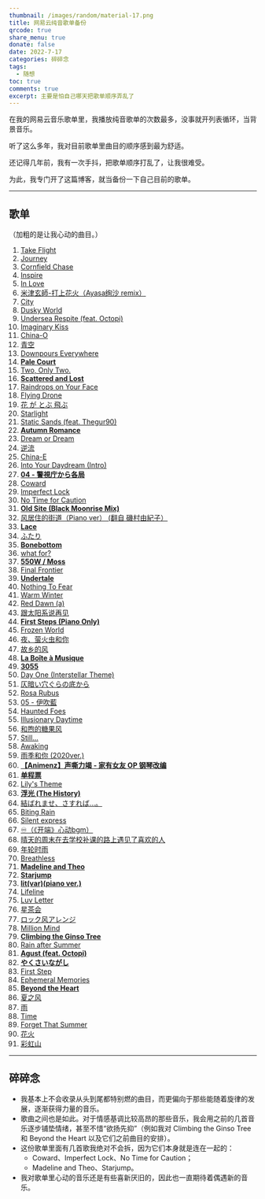 ```yaml
---
thumbnail: /images/random/material-17.png
title: 网易云纯音歌单备份
qrcode: true
share_menu: true
donate: false
date: 2022-7-17
categories: 碎碎念
tags:
  - 随想
toc: true
comments: true
excerpt: 主要是怕自己哪天把歌单顺序弄乱了
---
```


在我的网易云音乐歌单里，我播放纯音歌单的次数最多，没事就开列表循环，当背景音乐。

听了这么多年，我对目前歌单里曲目的顺序感到最为舒适。

还记得几年前，我有一次手抖，把歌单顺序打乱了，让我很难受。

为此，我专门开了这篇博客，就当备份一下自己目前的歌单。

---

## 歌单

（加粗的是让我心动的曲目。）

1. [Take Flight](https://music.163.com/song?id=28461163)
2. [Journey](https://music.163.com/song?id=16846088)
3. [Cornfield Chase](https://music.163.com/song?id=29734857)
4. [Inspire](https://music.163.com/song?id=16846091)
5. [In Love](https://music.163.com/song?id=26127161)
6. [米津玄師-打上花火（Ayasa绚沙 remix）](https://music.163.com/song?id=1338174742)
7. [City](https://music.163.com/song?id=451319227)
8. [Dusky World](https://music.163.com/song?id=519604416)
9. [Undersea Respite (feat. Octopi)](https://music.163.com/song?id=1474525203)
10. [Imaginary Kiss](https://music.163.com/song?id=27579056)
11. [China-O](https://music.163.com/song?id=466327445)
12. [青空](https://music.163.com/song?id=32717172)
13. [Downpours Everywhere](https://music.163.com/song?id=27579055)
14. **[Pale Court](https://music.163.com/song?id=1309394520)**
15. [Two, Only Two.](https://music.163.com/song?id=527778)
16. **[Scattered and Lost](https://music.163.com/song?id=1341338801)**
17. [Raindrops on Your Face](https://music.163.com/song?id=28906014)
18. [Flying Drone](https://music.163.com/song?id=29744086)
19. [花 が とぶ 飛ぶ](https://music.163.com/song?id=421885589)
20. [Starlight](https://music.163.com/song?id=1416988415)
21. [Static Sands (feat. Thegur90)](https://music.163.com/song?id=1474522835)
22. **[Autumn Romance](https://music.163.com/song?id=1410404879)**
23. [Dream or Dream](https://music.163.com/song?id=27579049)
24. [逆流](https://music.163.com/song?id=1297940270)
25. [China-E](https://music.163.com/song?id=1304920086)
26. [Into Your Daydream (Intro)](https://music.163.com/song?id=28907015)
27. **[04 - 警視庁から各局](https://music.163.com/song?id=1959716213)**
28. [Coward](https://music.163.com/song?id=29734868)
29. [Imperfect Lock](https://music.163.com/song?id=29744091)
30. [No Time for Caution](https://music.163.com/song?id=29771117)
31. **[Old Site (Black Moonrise Mix)](https://music.163.com/song?id=1342552174)**
32. [风居住的街道（Piano ver） (翻自 磯村由紀子）](https://music.163.com/song?id=36897723)
33. **[Lace](https://music.163.com/song?id=1448242718)**
34. [ふたり](https://music.163.com/song?id=22741700)
35. **[Bonebottom](https://music.163.com/song?id=1448241713)**
36. [what for?](https://music.163.com/song?id=25731432)
37. **[550W / Moss](https://music.163.com/song?id=2015567179)**
38. [Final Frontier](https://music.163.com/song?id=29460371)
39. **[Undertale](https://music.163.com/song?id=39227624)**
40. [Nothing To Fear](https://music.163.com/song?id=26672926)
41. [Warm Winter](https://music.163.com/song?id=27579053)
42. [Red Dawn (a)](https://music.163.com/song?id=36924524)
43. [跟太阳系说再见](https://music.163.com/song?id=1321297488)
44. **[First Steps (Piano Only)](https://music.163.com/song?id=1434293522)**
45. [Frozen World](https://music.163.com/song?id=28907017)
46. [夜、萤火虫和你](https://music.163.com/song?id=509720124)
47. [故乡的风](https://music.163.com/song?id=1431593851)
48. **[La Boîte à Musique](https://music.163.com/song?id=26234317)**
49. **[3055](https://music.163.com/song?id=16139381)**
50. [Day One (Interstellar Theme)](https://music.163.com/song?id=29734859)
51. [仄暗い穴ぐらの底から](https://music.163.com/song?id=29850085)
52. [Rosa Rubus](https://music.163.com/song?id=27579052)
53. [05 - 伊吹藍](https://music.163.com/song?id=1862594073)
54. [Haunted Foes](https://music.163.com/song?id=1309394525)
55. [Illusionary Daytime](https://music.163.com/song?id=28907016)
56. [和煦的糖果风](https://music.163.com/song?id=439142564)
57. [Still...](https://music.163.com/song?id=28302231)
58. [Awaking](https://music.163.com/song?id=27579059)
59. [雨季和你 (2020ver.)](https://music.163.com/song?id=476904385)
60. **[【Animenz】声嘶力竭 - 家有女友 OP 钢琴改编](https://music.163.com/song?id=1931568150)**
61. **[单程票](https://music.163.com/song?id=2015570898)**
62. [Lily's Theme](https://music.163.com/song?id=994052)
63. **[浮光 (The History)](https://music.163.com/song?id=1394601255)**
64. [結ばれませ、さすれば…。](https://music.163.com/song?id=28411051)
65. [Biting Rain](https://music.163.com/song?id=539200858)
66. [Silent express](https://music.163.com/song?id=28287116)
67. [♾️（《开端》心动bgm）](https://music.163.com/song?id=1915516154)
68. [晴天的周末在去学校补课的路上遇见了喜欢的人](https://music.163.com/song?id=477310237)
69. [年轮时雨](https://music.163.com/song?id=508722653)
70. [Breathless](https://music.163.com/song?id=27579058)
71. **[Madeline and Theo](https://music.163.com/song?id=1341359820)**
72. **[Starjump](https://music.163.com/song?id=1341338797)**
73. **[lit(var)(piano ver.)](https://music.163.com/song?id=481001412)**
74. [Lifeline](https://music.163.com/song?id=38019092)
75. [Luv Letter](https://music.163.com/song?id=406232)
76. [星茶会](https://music.163.com/song?id=492390949)
77. [ロック风アレンジ](https://music.163.com/song?id=425137440)
78. [Million Mind](https://music.163.com/song?id=22807216)
79. **[Climbing the Ginso Tree](https://music.163.com/song?id=31010767)**
80. [Rain after Summer](https://music.163.com/song?id=430685732)
81. **[Agust (feat. Octopi)](https://music.163.com/song?id=1474530267)**
82. **[やくさいながし](https://music.163.com/song?id=836298)**
83. [First Step](https://music.163.com/song?id=29744085)
84. [Ephemeral Memories](https://music.163.com/song?id=554308724)
85. **[Beyond the Heart](https://music.163.com/song?id=1396315147)**
86. [夏之风](https://music.163.com/song?id=479494742)
87. [雨](https://music.163.com/song?id=491489972)
88. [Time](https://music.163.com/song?id=1426503)
89. [Forget That Summer](https://music.163.com/song?id=27579050)
90. [花火](https://music.163.com/song?id=497209228)
91. [彩虹山](https://music.163.com/song?id=27646215)

---

## 碎碎念

- 我基本上不会收录从头到尾都特别燃的曲目，而更偏向于那些能随着旋律的发展，逐渐获得力量的音乐。
- 歌曲之间也是如此。对于情感基调比较高昂的那些音乐，我会用之前的几首音乐逐步铺垫情绪，甚至不惜“欲扬先抑”（例如我对 Climbing the Ginso Tree 和 Beyond the Heart 以及它们之前曲目的安排）。
- 这份歌单里面有几首歌我绝对不会拆，因为它们本身就是连在一起的：
  - Coward、Imperfect Lock、No Time for Caution；
  - Madeline and Theo、Starjump。
- 我对歌单里心动的音乐还是有些喜新厌旧的，因此也一直期待着偶遇新的音乐。
